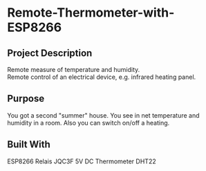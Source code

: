 # Remote-Thermometer-with-ESP8266

## Project Description
Remote measure of temperature and humidity.  
Remote control of an electrical device, e.g. infrared heating panel.

## Purpose
You got a second "summer" house. You see in net temperature and humidity in a room. Also you can switch on/off a heating. 
## Built With  
ESP8266 
Relais JQC3F 5V DC 
Thermometer DHT22
